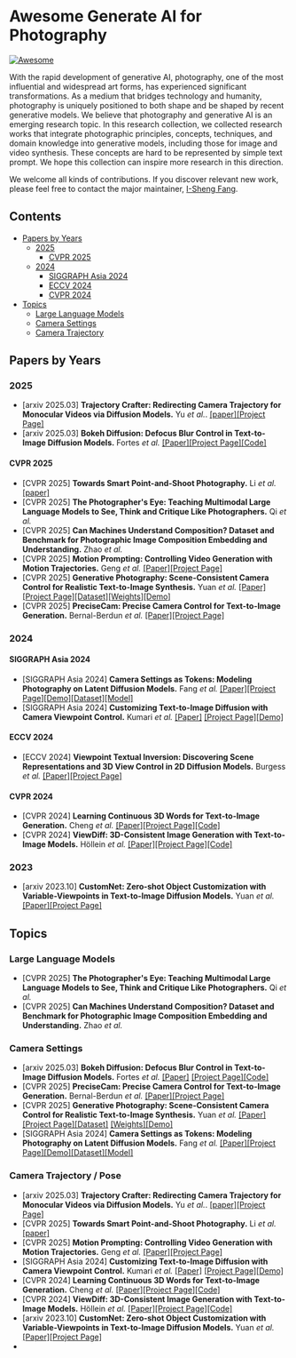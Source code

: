 # Awesome Generate AI for Photography
[![Awesome](https://awesome.re/badge.svg)](https://awesome.re)

With the rapid development of generative AI, photography, one of the most influential and widespread art forms, has experienced significant transformations. As a medium that bridges technology and humanity, photography is uniquely positioned to both shape and be shaped by recent generative models. We believe that photography and generative AI is an emerging research topic. In this research collection, we collected research works that integrate photographic principles, concepts, techniques, and domain knowledge into generative models, including those for image and video synthesis. These concepts are hard to be represented by simple text prompt. We hope this collection can inspire more research in this direction. 

We welcome all kinds of contributions. If you discover relevant new work, please feel free to contact the major maintainer, [I-Sheng Fang](https://ishengfang.github.io/).

## Contents
- [Papers by Years](#papers-by-year)
    - [2025](#2025)
        - [CVPR 2025](#cvpr-2025)
    - [2024](#2024)
        - [SIGGRAPH Asia 2024](#siggraph-asia-2024)
        - [ECCV 2024](#eccv-2024)
        - [CVPR 2024](#cvpr-2024)
- [Topics](#topics)
    - [Large Language Models](#large-language-models)
    - [Camera Settings](#camera-settings)
    - [Camera Trajectory](#camera-trajectory)

## Papers by Years

### 2025
- [arxiv 2025.03] **Trajectory Crafter: Redirecting Camera Trajectory for Monocular Videos via Diffusion Models.** Yu *et al.*. [[paper]](https://arxiv.org/abs/2503.05638)[[Project Page]](https://trajectorycrafter.github.io/)
- [arxiv 2025.03] **Bokeh Diffusion: Defocus Blur Control in Text-to-Image Diffusion Models.** Fortes *et al.* [[Paper]](https://arxiv.org/abs/2503.08434)[[Project Page]](https://atfortes.github.io/projects/bokeh-diffusion/)[[Code]](https://github.com/atfortes/BokehDiffusion) 
#### CVPR 2025
- [CVPR 2025] **Towards Smart Point-and-Shoot Photography.** Li *et al.* [[paper]](https://arxiv.org/abs/2505.03638)
- [CVPR 2025] **The Photographer's Eye: Teaching Multimodal Large Language Models to See, Think and Critique Like Photographers.** Qi *et al.*
- [CVPR 2025] **Can Machines Understand Composition? Dataset and Benchmark for Photographic Image Composition Embedding and Understanding.** Zhao *et al.*
- [CVPR 2025] **Motion Prompting: Controlling Video Generation with Motion Trajectories.** Geng *et al.* [[Paper]](https://arxiv.org/abs/2412.02700)[[Project Page]](https://motion-prompting.github.io/)
- [CVPR 2025] **Generative Photography: Scene-Consistent Camera Control for Realistic Text-to-Image Synthesis.** Yuan *et al.* [[Paper]](https://arxiv.org/abs/2412.02168)[[Project Page]](https://generative-photography.github.io/project/)[[Dataset]](https://huggingface.co/datasets/pandaphd/camera_settings)[[Weights]](https://huggingface.co/pandaphd/generative_photography)[[Demo]](https://huggingface.co/spaces/pandaphd/generative_photography)
- [CVPR 2025] **PreciseCam: Precise Camera Control for Text-to-Image Generation.** Bernal-Berdun *et al.* [[Paper]](https://arxiv.org/abs/2501.12910)[[Project Page]](https://graphics.unizar.es/projects/PreciseCam2024/)
### 2024 
#### SIGGRAPH Asia 2024
- [SIGGRAPH Asia 2024] **Camera Settings as Tokens: Modeling Photography on Latent Diffusion Models.** Fang *et al.*  [[Paper]](https://dl.acm.org/doi/10.1145/3680528.3687635)[[Project Page]](https://camera-settings-as-tokens.github.io/)[[Demo]](https://huggingface.co/spaces/Camera-Settings-as-Tokens/Camera-Settings-as-Tokens)[[Dataset]](https://github.com/aiiu-lab/CameraSettings20K)[[Model]](https://huggingface.co/ishengfang/Camera-Settings-as-Tokens-SD2)
- [SIGGRAPH Asia 2024] **Customizing Text-to-Image Diffusion with Camera Viewpoint Control.** Kumari *et al.* [[Paper]](http://arxiv.org/abs/2404.12333) [[Project Page]](https://customdiffusion360.github.io/)[[Demo]](https://huggingface.co/spaces/customdiffusion360/customdiffusion360)
#### ECCV 2024
- [ECCV 2024] **Viewpoint Textual Inversion: Discovering Scene Representations and 3D View Control in 2D Diffusion Models.** Burgess *et al.* [[Paper]](https://arxiv.org/abs/2309.07986)[[Project Page]](https://jmhb0.github.io/view_neti/)

#### CVPR 2024
- [CVPR 2024] **Learning Continuous 3D Words for Text-to-Image Generation.** Cheng *et al.* [[Paper]](https://ttchengab.github.io/continuous_3d_words/c3d_words.pdf)[[Project Page]](https://ttchengab.github.io/continuous_3d_words/)[[Code]](https://github.com/ttchengab/continuous_3d_words_code/)
- [CVPR 2024] **ViewDiff: 3D-Consistent Image Generation with Text-to-Image Models.** Höllein *et al.* [[Paper]](https://arxiv.org/abs/2403.01807)[[Project Page]](https://lukashoel.github.io/ViewDiff/)[[Code]](https://github.com/facebookresearch/ViewDiff)

### 2023
- [arxiv 2023.10] **CustomNet: Zero-shot Object Customization with Variable-Viewpoints in Text-to-Image Diffusion Models.** Yuan *et al.* [[Paper]](https://arxiv.org/abs/2310.19784)[[Project Page]](https://jiangyzy.github.io/CustomNet/)

## Topics
### Large Language Models
- [CVPR 2025] **The Photographer's Eye: Teaching Multimodal Large Language Models to See, Think and Critique Like Photographers.** Qi *et al.*
- [CVPR 2025] **Can Machines Understand Composition? Dataset and Benchmark for Photographic Image Composition Embedding and Understanding.** Zhao *et al.*

### Camera Settings
- [arxiv 2025.03] **Bokeh Diffusion: Defocus Blur Control in Text-to-Image Diffusion Models.** Fortes *et al.* [[Paper]](https://arxiv.org/abs/2503.08434) [[Project Page]](https://atfortes.github.io/projects/bokeh-diffusion/)[[Code]](https://github.com/atfortes/BokehDiffusion) 
- [CVPR 2025] **PreciseCam: Precise Camera Control for Text-to-Image Generation.** Bernal-Berdun *et al.* [[Paper]](https://arxiv.org/abs/2501.12910)[[Project Page]](https://graphics.unizar.es/projects/PreciseCam2024/)
- [CVPR 2025]  **Generative Photography: Scene-Consistent Camera Control for Realistic Text-to-Image Synthesis.** Yuan *et al.* [[Paper]](https://arxiv.org/abs/2412.02168)[[Project Page]](https://generative-photography.github.io/project/)[[Dataset]](https://huggingface.co/datasets/pandaphd/camera_settings) [[Weights]](https://huggingface.co/pandaphd/generative_photography)[[Demo]](https://huggingface.co/spaces/pandaphd/generative_photography)
- [SIGGRAPH Asia 2024] **Camera Settings as Tokens: Modeling Photography on Latent Diffusion Models.** Fang *et al.*  [[Paper]](https://dl.acm.org/doi/10.1145/3680528.3687635)[[Project Page]](https://camera-settings-as-tokens.github.io/)[[Demo]](https://huggingface.co/spaces/Camera-Settings-as-Tokens/Camera-Settings-as-Tokens)[[Dataset]](https://github.com/aiiu-lab/CameraSettings20K)[[Model]](https://huggingface.co/ishengfang/Camera-Settings-as-Tokens-SD2)

### Camera Trajectory / Pose

- [arxiv 2025.03] **Trajectory Crafter: Redirecting Camera Trajectory for Monocular Videos via Diffusion Models.** Yu *et al.*. [[paper]](https://arxiv.org/abs/2503.05638)[[Project Page]](https://trajectorycrafter.github.io/)
- [CVPR 2025] **Towards Smart Point-and-Shoot Photography.** Li *et al.* [[paper]](https://arxiv.org/abs/2505.03638)
- [CVPR 2025] **Motion Prompting: Controlling Video Generation with Motion Trajectories.** Geng *et al.* [[Paper]](https://arxiv.org/abs/2412.02700)[[Project Page]](https://motion-prompting.github.io/)
- [SIGGRAPH Asia 2024] **Customizing Text-to-Image Diffusion with Camera Viewpoint Control.** Kumari *et al.* [[Paper]](http://arxiv.org/abs/2404.12333) [[Project Page]](https://customdiffusion360.github.io/)[[Demo]](https://huggingface.co/spaces/customdiffusion360/customdiffusion360)
- [CVPR 2024] **Learning Continuous 3D Words for Text-to-Image Generation.** Cheng *et al.* [[Paper]](https://ttchengab.github.io/continuous_3d_words/c3d_words.pdf)[[Project Page]](https://ttchengab.github.io/continuous_3d_words/)[[Code]](https://github.com/ttchengab/continuous_3d_words_code/)
- [CVPR 2024] **ViewDiff: 3D-Consistent Image Generation with Text-to-Image Models.** Höllein *et al.* [[Paper]](https://arxiv.org/abs/2403.01807)[[Project Page]](https://lukashoel.github.io/ViewDiff/)[[Code]](https://github.com/facebookresearch/ViewDiff)
- [arxiv 2023.10] **CustomNet: Zero-shot Object Customization with Variable-Viewpoints in Text-to-Image Diffusion Models.** Yuan *et al.* [[Paper]](https://arxiv.org/abs/2310.19784)[[Project Page]](https://jiangyzy.github.io/CustomNet/)
-
